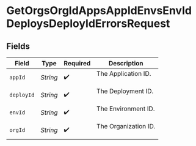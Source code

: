 # GetOrgsOrgIdAppsAppIdEnvsEnvIdDeploysDeployIdErrorsRequest


## Fields

| Field                  | Type                   | Required               | Description            |
| ---------------------- | ---------------------- | ---------------------- | ---------------------- |
| `appId`                | *String*               | :heavy_check_mark:     | The Application ID.<br/><br/> |
| `deployId`             | *String*               | :heavy_check_mark:     | The Deployment ID.<br/><br/> |
| `envId`                | *String*               | :heavy_check_mark:     | The Environment ID.<br/><br/> |
| `orgId`                | *String*               | :heavy_check_mark:     | The Organization ID.<br/><br/> |